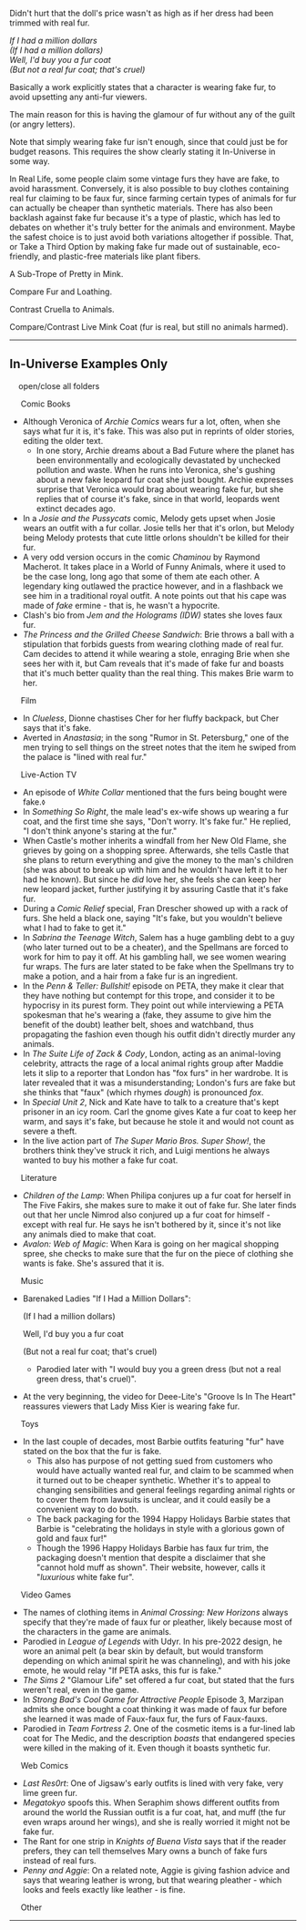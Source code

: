 Didn't hurt that the doll's price wasn't as high as if her dress had been trimmed with real fur.

_If I had a million dollars_  
_(If I had a million dollars)_  
_Well, I'd buy you a fur coat_  
_(But not a real fur coat; that's cruel)_

Basically a work explicitly states that a character is wearing fake fur, to avoid upsetting any anti-fur viewers.

The main reason for this is having the glamour of fur without any of the guilt (or angry letters).

Note that simply wearing fake fur isn't enough, since that could just be for budget reasons. This requires the show clearly stating it In-Universe in some way.

In Real Life, some people claim some vintage furs they have are fake, to avoid harassment. Conversely, it is also possible to buy clothes containing real fur claiming to be faux fur, since farming certain types of animals for fur can actually be cheaper than synthetic materials. There has also been backlash against fake fur because it's a type of plastic, which has led to debates on whether it's truly better for the animals and environment. Maybe the safest choice is to just avoid both variations altogether if possible. That, or Take a Third Option by making fake fur made out of sustainable, eco-friendly, and plastic-free materials like plant fibers.

A Sub-Trope of Pretty in Mink.

Compare Fur and Loathing.

Contrast Cruella to Animals.

Compare/Contrast Live Mink Coat (fur is real, but still no animals harmed).

___

## In-Universe Examples Only

    open/close all folders 

     Comic Books  

-   Although Veronica of _Archie Comics_ wears fur a lot, often, when she says what fur it is, it's fake. This was also put in reprints of older stories, editing the older text.
    -   In one story, Archie dreams about a Bad Future where the planet has been environmentally and ecologically devastated by unchecked pollution and waste. When he runs into Veronica, she's gushing about a new fake leopard fur coat she just bought. Archie expresses surprise that Veronica would brag about wearing fake fur, but she replies that of course it's fake, since in that world, leopards went extinct decades ago.
-   In a _Josie and the Pussycats_ comic, Melody gets upset when Josie wears an outfit with a fur collar. Josie tells her that it's orlon, but Melody being Melody protests that cute little orlons shouldn't be killed for their fur.
-   A very odd version occurs in the comic _Chaminou_ by Raymond Macherot. It takes place in a World of Funny Animals, where it used to be the case long, long ago that some of them ate each other. A legendary king outlawed the practice however, and in a flashback we see him in a traditional royal outfit. A note points out that his cape was made of _fake_ ermine - that is, he wasn't a hypocrite.
-   Clash's bio from _Jem and the Holograms (IDW)_ states she loves faux fur.
-   _The Princess and the Grilled Cheese Sandwich_: Brie throws a ball with a stipulation that forbids guests from wearing clothing made of real fur. Cam decides to attend it while wearing a stole, enraging Brie when she sees her with it, but Cam reveals that it's made of fake fur and boasts that it's much better quality than the real thing. This makes Brie warm to her.

     Film  

-   In _Clueless_, Dionne chastises Cher for her fluffy backpack, but Cher says that it's fake.
-   Averted in _Anastasia_; in the song "Rumor in St. Petersburg," one of the men trying to sell things on the street notes that the item he swiped from the palace is "lined with real fur."

     Live-Action TV  

-   An episode of _White Collar_ mentioned that the furs being bought were fake.<small>◊</small>
-   In _Something So Right_, the male lead's ex-wife shows up wearing a fur coat, and the first time she says, "Don't worry. It's fake fur." He replied, "I don't think anyone's staring at the fur."
-   When Castle's mother inherits a windfall from her New Old Flame, she grieves by going on a shopping spree. Afterwards, she tells Castle that she plans to return everything and give the money to the man's children (she was about to break up with him and he wouldn't have left it to her had he known). But since he _did_ love her, she feels she can keep her new leopard jacket, further justifying it by assuring Castle that it's fake fur.
-   During a _Comic Relief_ special, Fran Drescher showed up with a rack of furs. She held a black one, saying "It's fake, but you wouldn't believe what I had to fake to get it."
-   In _Sabrina the Teenage Witch_, Salem has a huge gambling debt to a guy (who later turned out to be a cheater), and the Spellmans are forced to work for him to pay it off. At his gambling hall, we see women wearing fur wraps. The furs are later stated to be fake when the Spellmans try to make a potion, and a hair from a fake fur is an ingredient.
-   In the _Penn & Teller: Bullshit!_ episode on PETA, they make it clear that they have nothing but contempt for this trope, and consider it to be hypocrisy in its purest form. They point out while interviewing a PETA spokesman that he's wearing a (fake, they assume to give him the benefit of the doubt) leather belt, shoes and watchband, thus propagating the fashion even though his outfit didn't directly murder any animals.
-   In _The Suite Life of Zack & Cody_, London, acting as an animal-loving celebrity, attracts the rage of a local animal rights group after Maddie lets it slip to a reporter that London has "fox furs" in her wardrobe. It is later revealed that it was a misunderstanding; London's furs are fake but she thinks that "faux" (which rhymes _dough_) is pronounced _fox_.
-   In _Special Unit 2_, Nick and Kate have to talk to a creature that's kept prisoner in an icy room. Carl the gnome gives Kate a fur coat to keep her warm, and says it's fake, but because he stole it and would not count as severe a theft.
-   In the live action part of _The Super Mario Bros. Super Show!_, the brothers think they've struck it rich, and Luigi mentions he always wanted to buy his mother a fake fur coat.

     Literature  

-   _Children of the Lamp_: When Philipa conjures up a fur coat for herself in The Five Fakirs, she makes sure to make it out of fake fur. She later finds out that her uncle Nimrod also conjured up a fur coat for himself - except with real fur. He says he isn't bothered by it, since it's not like any animals died to make that coat.
-   _Avalon: Web of Magic_: When Kara is going on her magical shopping spree, she checks to make sure that the fur on the piece of clothing she wants is fake. She's assured that it is.

     Music  

-   Barenaked Ladies "If I Had a Million Dollars":
    
    (If I had a million dollars)
    
    Well, I'd buy you a fur coat
    
    (But not a real fur coat; that's cruel)
    
    -   Parodied later with "I would buy you a green dress (but not a real green dress, that's cruel)".
-   At the very beginning, the video for Deee-Lite's "Groove Is In The Heart" reassures viewers that Lady Miss Kier is wearing fake fur.

     Toys  

-   In the last couple of decades, most Barbie outfits featuring "fur" have stated on the box that the fur is fake.
    -   This also has purpose of not getting sued from customers who would have actually wanted real fur, and claim to be scammed when it turned out to be cheaper synthetic. Whether it's to appeal to changing sensibilities and general feelings regarding animal rights or to cover them from lawsuits is unclear, and it could easily be a convenient way to do both.
    -   The back packaging for the 1994 Happy Holidays Barbie states that Barbie is "celebrating the holidays in style with a glorious gown of gold and faux fur!"
    -   Though the 1996 Happy Holidays Barbie has faux fur trim, the packaging doesn't mention that despite a disclaimer that she "cannot hold muff as shown". Their website, however, calls it "_luxurious_ white fake fur".

     Video Games  

-   The names of clothing items in _Animal Crossing: New Horizons_ always specify that they're made of faux fur or pleather, likely because most of the characters in the game are animals.
-   Parodied in _League of Legends_ with Udyr. In his pre-2022 design, he wore an animal pelt (a bear skin by default, but would transform depending on which animal spirit he was channeling), and with his joke emote, he would relay "If PETA asks, this fur is fake."
-   _The Sims 2_ "Glamour Life" set offered a fur coat, but stated that the furs weren't real, even in the game.
-   In _Strong Bad's Cool Game for Attractive People_ Episode 3, Marzipan admits she once bought a coat thinking it was made of faux fur before she learned it was made of Faux-faux fur, the furs of Faux-fauxs.
-   Parodied in _Team Fortress 2_. One of the cosmetic items is a fur-lined lab coat for The Medic, and the description _boasts_ that endangered species were killed in the making of it. Even though it boasts synthetic fur.

     Web Comics  

-   _Last Res0rt_: One of Jigsaw's early outfits is lined with very fake, very lime green fur.
-   _Megatokyo_ spoofs this. When Seraphim shows different outfits from around the world the Russian outfit is a fur coat, hat, and muff (the fur even wraps around her wings), and she is really worried it might not be fake fur.
-   The Rant for one strip in _Knights of Buena Vista_ says that if the reader prefers, they can tell themselves Mary owns a bunch of fake furs instead of real furs.
-   _Penny and Aggie_: On a related note, Aggie is giving fashion advice and says that wearing leather is wrong, but that wearing pleather - which looks and feels exactly like leather - is fine.

     Other  

___